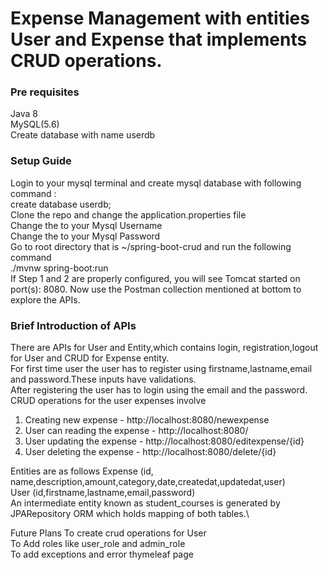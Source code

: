 # Expense Management with entities User and Expense that implements CRUD operations.
### Pre requisites
Java 8\
MySQL(5.6)\
Create database with name userdb

### Setup Guide
Login to your mysql terminal and create mysql database with following command :\
create database userdb;\
Clone the repo and change the application.properties file\
Change the <username> to your Mysql Username\
Change the <password> to your Mysql Password\
Go to root directory that is ~/spring-boot-crud and run the following command\
  ./mvnw spring-boot:run\
If Step 1 and 2 are properly configured, you will see Tomcat started on port(s): 8080. Now use the Postman collection mentioned at bottom to explore the APIs.

### Brief Introduction of APIs
There are  APIs for User and Entity,which contains login, registration,logout for User and CRUD for Expense entity.\
For first time user the user has to register using firstname,lastname,email and password.These inputs have validations.\
After registering the user has to login using the email and the password.\
CRUD operations for the user expenses involve
1. Creating new expense - http://localhost:8080/newexpense
2. User can reading the expense - http://localhost:8080/
3. User updating the expense - http://localhost:8080/editexpense/{id}
4. User deleting the expense - http://localhost:8080/delete/{id}

Entities are as follows
Expense (id, name,description,amount,category,date,createdat,updatedat,user)\
User (id,firstname,lastname,email,password)\
An intermediate entity known as student_courses is generated by JPARepository ORM which holds mapping of both tables.\

Future Plans
To create crud operations for User\
To Add roles like user_role and admin_role\
To add exceptions and error thymeleaf page
